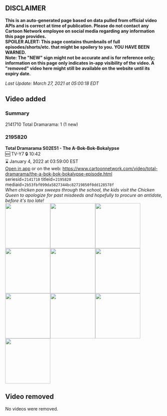 ## DISCLAIMER
**This is an auto-generated page based on data pulled from official video APIs and is correct at time of publication. Please do not contact any Cartoon Network employee on social media regarding any information this page provides.**  
**SPOILER ALERT: This page contains thumbnails of full episodes/shorts/etc. that might be spoilery to you. YOU HAVE BEEN WARNED.**  
**Note: The "NEW" sign might not be accurate and is for reference only; information on this page only indicates in-app visibility of the video. A "removed" video here might still be available on the website until its expiry date.**  

_Last Update: March 27, 2021 at 05:00:18 EDT_
## Video added
### Summary
2141710 Total Dramarama: 1 (1 new)  
### 2195820
**Total Dramarama S02E51 - The A-Bok-Bok-Bokalypse**  
🆕 TV-Y7 🔒 10:42  
⌛ January 4, 2022 at 03:59:00 EST  
[Open in app](https://cnvideo.sercomkc.org/redirector.html?type=cnapp&seriesid=2141710&titleid=2195820&mediaid=2b53fbf099da5827344bc82719850f0dd128578f) or on the web: https://www.cartoonnetwork.com/video/total-dramarama/the-a-bok-bok-bokalypse-episode.html  
seriesid=`2141710` titleid=`2195820` mediaid=`2b53fbf099da5827344bc82719850f0dd128578f`  
_When chicken pox sweeps through the school, the kids visit the Chicken Queen to apologize for past misdeeds and hopefully to procure an antidote, before it's too late!_  
<a href="https://s3.amazonaws.com/cartoonorchestrator/2195820_001_1280x720.jpg"><img src="https://s3.amazonaws.com/cartoonorchestrator/2195820_001_640x360.jpg" height="144px" /></a><a href="https://s3.amazonaws.com/cartoonorchestrator/2195820_002_1280x720.jpg"><img src="https://s3.amazonaws.com/cartoonorchestrator/2195820_002_640x360.jpg" height="144px" /></a><a href="https://s3.amazonaws.com/cartoonorchestrator/2195820_003_1280x720.jpg"><img src="https://s3.amazonaws.com/cartoonorchestrator/2195820_003_640x360.jpg" height="144px" /></a><a href="https://s3.amazonaws.com/cartoonorchestrator/2195820_004_1280x720.jpg"><img src="https://s3.amazonaws.com/cartoonorchestrator/2195820_004_640x360.jpg" height="144px" /></a><a href="https://s3.amazonaws.com/cartoonorchestrator/2195820_005_1280x720.jpg"><img src="https://s3.amazonaws.com/cartoonorchestrator/2195820_005_640x360.jpg" height="144px" /></a><a href="https://s3.amazonaws.com/cartoonorchestrator/2195820_006_1280x720.jpg"><img src="https://s3.amazonaws.com/cartoonorchestrator/2195820_006_640x360.jpg" height="144px" /></a><a href="https://s3.amazonaws.com/cartoonorchestrator/2195820_007_1280x720.jpg"><img src="https://s3.amazonaws.com/cartoonorchestrator/2195820_007_640x360.jpg" height="144px" /></a><a href="https://s3.amazonaws.com/cartoonorchestrator/2195820_008_1280x720.jpg"><img src="https://s3.amazonaws.com/cartoonorchestrator/2195820_008_640x360.jpg" height="144px" /></a><a href="https://s3.amazonaws.com/cartoonorchestrator/2195820_009_1280x720.jpg"><img src="https://s3.amazonaws.com/cartoonorchestrator/2195820_009_640x360.jpg" height="144px" /></a><a href="https://s3.amazonaws.com/cartoonorchestrator/2195820_010_1280x720.jpg"><img src="https://s3.amazonaws.com/cartoonorchestrator/2195820_010_640x360.jpg" height="144px" /></a>
## Video removed
No videos were removed.  

